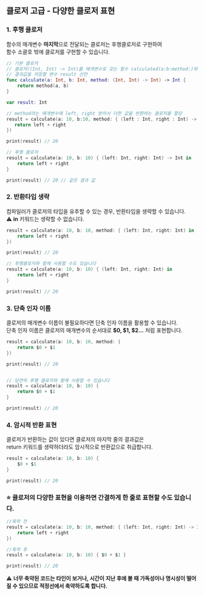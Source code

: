 ## 클로저 고급 - 다양한 클로저 표현

### 1. 후행 클로저  
함수의 매개변수 **마지막**으로 전달되는 클로저는 후행클로저로 구현하여  
함수 소괄호 밖에 클로저를 구현할 수 있습니다.
~~~Swift
// 기본 클로저 
// 클로저((Int, Int) -> Int)를 매개변수로 갖는 함수 calculated(a:b:method:)와 
// 결과값을 저장할 변수 result 선언
func calculate(a: Int, b: Int, method: (Int, Int) -> Int) -> Int {
    return method(a, b)
}

var result: Int

// method라는 매개변수에 left, right 받아서 더한 값을 반환하는 클로저를 할당
result = calculate(a: 10, b:10, method: { (left : Int, right : Int) -> Int in
   return left + right
})

print(result) // 20

// 후행 클로저
result = calculate(a: 10, b: 10) { (left: Int, right: Int) -> Int in
    return left + right
}

print(result) // 20 // 같은 결과 값
~~~

### 2. 반환타입 생략
컴파일러가 클로저의 타입을 유추할 수 있는 경우, 반환타입을 생략할 수 있습니다.   
⚠️ **in** 키워드는 생략할 수 없습니다.
~~~Swift
result = calculate(a: 10, b: 10, method: { (left: Int, right: Int) in
    return left + right
})

print(result) // 20

// 후행클로저와 함께 사용할 수도 있습니다
result = calculate(a: 10, b: 10) { (left: Int, right: Int) in
    return left + right
}

print(result) // 20
~~~

### 3. 단축 인자 이름 
클로저의 매개변수 이름이 불필요하다면 단축 인자 이름을 활용할 수 있습니다.  
단축 인자 이름은 클로저의 매개변수의 순서대로 **$0, $1, $2...** 처럼 표현합니다.
~~~Swift
result = calculate(a: 10, b: 10, method: {
    return $0 + $1
})

print(result) // 20


// 당연히 후행 클로저와 함께 사용할 수 있습니다
result = calculate(a: 10, b: 10) {
    return $0 + $1
}

print(result) // 20
~~~

### 4. 암시적 반환 표현
클로저가 반환하는 값이 있다면 클로저의 마지막 줄의 결과값은   
return 키워드를 생략하더라도 암시적으로 반환값으로 취급합니다.
~~~Swift
result = calculate(a: 10, b: 10) {
    $0 + $1
}

print(result) // 20
~~~

### ⭐️ 클로저의 다양한 표현을 이용하면 간결하게 한 줄로 표현할 수도 있습니다.
~~~Swift
//축약 전
result = calculate(a: 10, b: 10, method: { (left: Int, right: Int) -> Int in
    return left + right
})

//축약 후
result = calculate(a: 10, b: 10) { $0 + $1 }

print(result) // 20
~~~
⚠️ **너무 축약된 코드는 타인이 보거나, 시간이 지난 후에 볼 때 가독성이나 명시성이 떨어질 수 있으므로 적정선에서 축약하도록 합니다.**

